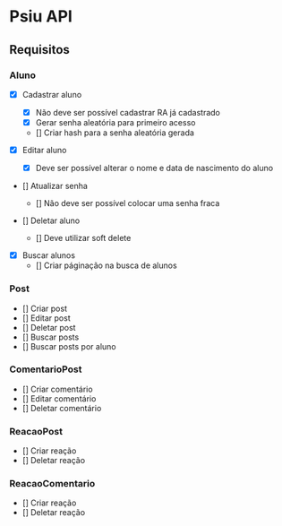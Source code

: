 # Psiu API

## Requisitos

### Aluno

- [x] Cadastrar aluno
  - [x] Não deve ser possível cadastrar RA já cadastrado
  - [x] Gerar senha aleatória para primeiro acesso
  - [] Criar hash para a senha aleatória gerada

- [x] Editar aluno
  - [x] Deve ser possível alterar o nome e data de nascimento do aluno
  
- [] Atualizar senha
  - [] Não deve ser possível colocar uma senha fraca

- [] Deletar aluno
  - [] Deve utilizar soft delete
  
- [x] Buscar alunos
  - [] Criar páginação na busca de alunos

### Post

- [] Criar post
- [] Editar post
- [] Deletar post
- [] Buscar posts
- [] Buscar posts por aluno

### ComentarioPost

- [] Criar comentário
- [] Editar comentário
- [] Deletar comentário

### ReacaoPost

- [] Criar reação
- [] Deletar reação

### ReacaoComentario

- [] Criar reação
- [] Deletar reação
